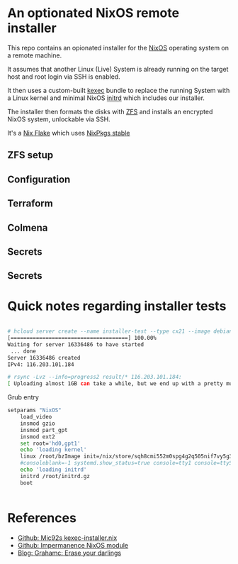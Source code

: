 # An optionated NixOS remote installer

This repo contains an opionated installer for the [NixOS](https://nixos.org) operating system on a remote machine.

It assumes that another Linux (Live) System is already running on the target host and root login via SSH is enabled.

It then uses a custom-built [kexec](https://en.wikipedia.org/wiki/Kexec) bundle to replace the running System with a Linux kernel and minimal NixOS [initrd](https://en.wikipedia.org/wiki/Initial_ramdisk) which includes our installer.

The installer then formats the disks with [ZFS](https://openzfs.org/wiki/Main_Page) and installs an encrypted NixOS system, unlockable via SSH.

It's a [Nix Flake]() which uses [NixPkgs stable]()

## ZFS setup

## Configuration

## Terraform

## Colmena 

## Secrets

## Secrets 
 

# Quick notes regarding installer tests

``` sh

# hcloud server create --name installer-test --type cx21 --image debian-11 --location nbg1 --ssh-key "phaers yubikey"
[=====================================] 100.00%
Waiting for server 16336486 to have started
 ... done                                                                                                                                                                                      
Server 16336486 created
IPv4: 116.203.101.184

# rsync -Lvz --info=progress2 result/* 116.203.101.184:
[ Uploading almost 1GB can take a while, but we end up with a pretty much fully functional environment]

```

Grub entry

``` sh
setparams "NixOS"
    load_video
    insmod gzio
    insmod part_gpt
    insmod ext2
    set root='hd0,gpt1'
    echo 'loading kernel'
    linux /root/bzImage init=/nix/store/sqh8cmi552m0spg4g2q505nif7vy5g3p-nixos-system-nixos-21.05pre-git/init loglevel=4
    #consoleblank=-1 systemd.show_status=true console=tty1 console=ttyS0
    echo 'loading initrd'
    initrd /root/initrd.gz 
    boot
    
```

# References
* [Github: Mic92s kexec-installer.nix](https://gist.github.com/Mic92/4fdf9a55131a7452f97003f445294f97)
* [Github: Impermanence NixOS module](https://github.com/nix-community/impermanence)
* [Blog: Grahamc: Erase your darlings](https://grahamc.com/blog/erase-your-darlings)
